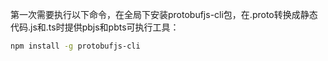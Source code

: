 第一次需要执行以下命令，在全局下安装protobufjs-cli包，在.proto转换成静态代码.js和.ts时提供pbjs和pbts可执行工具：
```bash
npm install -g protobufjs-cli
```
